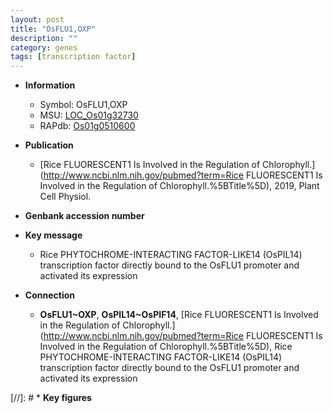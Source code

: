 ```yaml
---
layout: post
title: "OsFLU1,OXP"
description: ""
category: genes
tags: [transcription factor]
---
```


* **Information**  
    + Symbol: OsFLU1,OXP  
    + MSU: [LOC_Os01g32730](http://rice.uga.edu/cgi-bin/ORF_infopage.cgi?orf=LOC_Os01g32730)  
    + RAPdb: [Os01g0510600](https://rapdb.dna.affrc.go.jp/locus/?name=Os01g0510600)  

* **Publication**  
    + [Rice FLUORESCENT1 Is Involved in the Regulation of Chlorophyll.](http://www.ncbi.nlm.nih.gov/pubmed?term=Rice FLUORESCENT1 Is Involved in the Regulation of Chlorophyll.%5BTitle%5D), 2019, Plant Cell Physiol.

* **Genbank accession number**  

* **Key message**  
    + Rice PHYTOCHROME-INTERACTING FACTOR-LIKE14 (OsPIL14) transcription factor directly bound to the OsFLU1 promoter and activated its expression

* **Connection**  
    + __OsFLU1~OXP__, __OsPIL14~OsPIF14__, [Rice FLUORESCENT1 Is Involved in the Regulation of Chlorophyll.](http://www.ncbi.nlm.nih.gov/pubmed?term=Rice FLUORESCENT1 Is Involved in the Regulation of Chlorophyll.%5BTitle%5D),  Rice PHYTOCHROME-INTERACTING FACTOR-LIKE14 (OsPIL14) transcription factor directly bound to the OsFLU1 promoter and activated its expression

[//]: # * **Key figures**  


